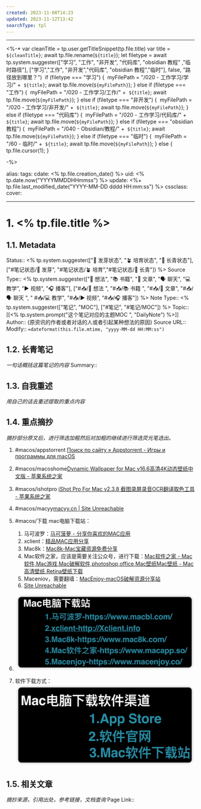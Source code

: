```yaml
---
created: 2023-11-08T14:23
updated: 2023-11-12T13:42
searchType: tpl
---
```


---

<%-\*
var cleanTitle = tp.user.getTitleSnippet(tp.file.title)
var title = `${cleanTitle}`;
await tp.file.rename(`${title}`);
let filetype = await tp.system.suggester(["学习", "工作", "非开发", "代码库", "obsidian 教程" ,"临时路径"], ["学习","工作", "非开发","代码库", "obsidian 教程","临时"], false, "路径放到哪里？") 
if (filetype === "学习") { 
myFilePath = "/020 - 工作学习/学习/" +  `${title}`;
await tp.file.move(`${myFilePath}`);
} else if (filetype === "工作") { 
myFilePath = "/020 - 工作学习/工作/" +  `${title}`;
await tp.file.move(`${myFilePath}`);
} else if (filetype === "非开发") { 
myFilePath = "/020 - 工作学习/非开发/" +  `${title}`;
await tp.file.move(`${myFilePath}`);
} else if (filetype === "代码库") { 
myFilePath = "/020 - 工作学习/代码库/" +  `${title}`;
await tp.file.move(`${myFilePath}`);
} else if (filetype === "obsidian 教程") { 
myFilePath = "/040 - Obsidian/教程/" +  `${title}`;
await tp.file.move(`${myFilePath}`);
} else if (filetype === "临时") { 
myFilePath = "/60 - 临时/" +  `${title}`;
await tp.file.move(`${myFilePath}`);
} else { 
tp.file.cursor(1);
}

-%>

alias:
tags:
cdate: <% tp.file.creation_date() %>
uid: <% tp.date.now("YYYYMMDDHHmmss") %>
update: <%+ tp.file.last_modified_date("YYYY-MM-DD dddd HH:mm:ss") %>
cssclass:
cover:

---

# 1. <% tp.file.title %>

## 1.1. Metadata

Status:: <% tp.system.suggester(["🌱 发芽状态", "🪴 培育状态", "🌲 长青状态"], ["#笔记状态/🌱 发芽", "#笔记状态/🪴 培育","#笔记状态/🌲 长青"]) %>
Source Type:: <% tp.system.suggester(["💭 想法", "📚 书籍", "📰️ 文章", "🗣️ 聊天", "💻 教学", "▶️ 视频", "🎧️ 播客"], ["#📥/💭 想法 ", "#📥/📚 书籍 ", "#📥/📰️ 文章", "#📥/🗣️ 聊天 ", " #📥/💻 教学", "#📥/▶️ 视频", "#📥/🎧️ 播客"]) %>
Note Type:: <% tp.system.suggester(["笔记", "MOC"], ["#笔记", "#笔记/MOC"]) %>
Topic:: [[<% tp.system.prompt("这个笔记对应的主题MOC ", "DailyNote") %>]]
Author:: {原资讯的作者或者对话的人或者引起某种想法的原因}
Source URL::
Modify:: `=dateformat(this.file.mtime, "yyyy-MM-dd HH:MM:ss")`

## 1.2. 长青笔记

_一句话概括这篇笔记的内容_
Summary::

## 1.3. 自我重述

_用自己的话去重述提取的重点内容_

## 1.4. 重点摘抄

_摘抄部分原文后，进行筛选加粗然后对加粗的继续进行筛选荧光笔选出。_
1. #macos/appstorrent [Поиск по сайту » Appstorrent - Игры и программы для macOS](https://appstorrent.ru/?story=Dynamic+Wallpaper+Engine&do=search&subaction=search)
2. #macos/macoshome[Dynamic Wallpaper for Mac v16.6高清4K动态壁纸中文版 - 苹果系统之家](https://macoshome.com/app/utilities/6908.html#Down)
3. #macos/ishotpro [iShot Pro For Mac v2.3.8 截图录屏录音OCR翻译取色工具 - 苹果系统之家](https://macoshome.com/app/productivity/19764.html#Down)
4. #macos/macyy[macyy.cn | Site Unreachable](https://www.macyy.cn/resources)
5. #macos/下载 mac电脑下载站：
	1. 马可波罗：[马可菠萝 - 分享你喜欢的MAC应用](https://www.macbl.com/)
	2. xclient：[精品MAC应用分享](http://Xclient.info)
	3. Mac8k：[Mac8k-Mac宝藏资源免费分享](https://www.mac8k.com/)
	4. Mac软件之家，应该是需要关注公众号，进行下载：[Mac软件之家 - Mac软件,Mac游戏,Mac破解软件,photoshop,office,Mac壁纸](https://www.macapp.so/)[Mac壁纸 - Mac高清壁纸,Retina壁纸下载](https://www.macapp.so/wallpaper/)
	5. Maceniov，需要翻墙：[MacEnjoy-macOS破解资源分享站](https://www.macenjoy.co/)
	6. [Site Unreachable](https://www.macyy.cn/resources?type=free)
6. ![image.png](https://raw.githubusercontent.com/zaggerj/obsidian_picgo/main/obsidian20231112132956.png)

7. 软件下载方式：![image.png](https://raw.githubusercontent.com/zaggerj/obsidian_picgo/main/obsidian20231112132403.png)

## 1.5. 相关文章

_摘抄来源，引用出处，参考链接，文档查询_
Page Link::

